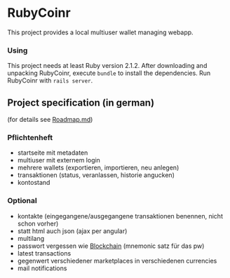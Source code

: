 # RubyCoinr
This project provides a local multiuser wallet managing webapp.

### Using
This project needs at least Ruby version 2.1.2. After downloading and unpacking RubyCoinr, execute `bundle` to install the dependencies. Run RubyCoinr with `rails server`.

## Project specification (in german)
(for details see [Roadmap.md](Roadmap.md))

### Pflichtenheft
- startseite mit metadaten
- multiuser mit externem login
- mehrere wallets (exportieren, importieren, neu anlegen)
- transaktionen (status, veranlassen, historie angucken)
- kontostand

### Optional
- kontakte (eingegangene/ausgegangene transaktionen benennen, nicht schon vorher)
- statt html auch json (ajax per angular)
- multilang
- passwort vergessen wie [Blockchain](https://blockchain.info) (mnemonic satz für das pw)
- latest transactions
- gegenwert verschiedener marketplaces in verschiedenen currencies
- mail notifications
